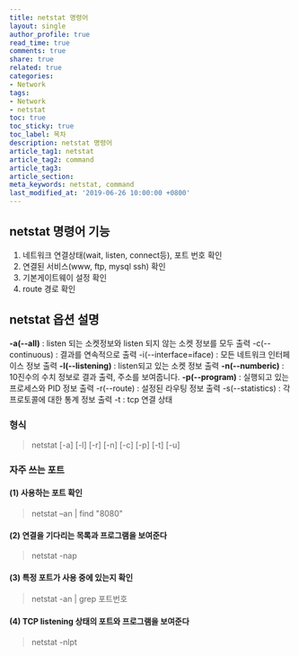 ```yaml
---
title: netstat 명령어
layout: single
author_profile: true
read_time: true
comments: true
share: true
related: true
categories:
- Network
tags:
- Network
- netstat
toc: true
toc_sticky: true
toc_label: 목차
description: netstat 명령어
article_tag1: netstat
article_tag2: command
article_tag3: 
article_section:  
meta_keywords: netstat, command
last_modified_at: '2019-06-26 10:00:00 +0800'
---
```


## netstat 명령어 기능

1. 네트워크 연결상태(wait, listen, connect등), 포트 번호 확인
2. 연결된 서비스(www, ftp, mysql ssh) 확인
3. 기본게이트웨이 설정 확인
4. route 경로 확인

## netstat 옵션 설명

**-a(--all)** : listen 되는 소켓정보와 listen 되지 않는 소켓 정보를 모두 출력
-c(--continuous) : 결과를 연속적으로 출력
-i(--interface=iface) : 모든 네트워크 인터페이스 정보 출력
**-l(--listening)** : listen되고 있는 소켓 정보 출력
**-n(--numberic)** : 10진수의 수치 정보로 결과 출력, 주소를 보여줍니다. 
**-p(--program)** : 실행되고 있는 프로세스와 PID 정보 출력
-r(--route) : 설정된 라우팅 정보 출력
-s(--statistics) : 각 프로토콜에 대한 통계 정보 출력
-t : tcp 연결 상태 

### 형식
> netstat [-a] [-l] [-r] [-n] [-c] [-p] [-t] [-u]

### 자주 쓰는 포트

#### (1) 사용하는 포트 확인
> netstat –an | find "8080"

#### (2) 연결을 기다리는 목록과 프로그램을 보여준다
> netstat -nap

#### (3) 특정 포트가 사용 중에 있는지 확인 
> netstat -an | grep 포트번호

#### (4) TCP listening 상태의 포트와 프로그램을 보여준다
> netstat -nlpt



 